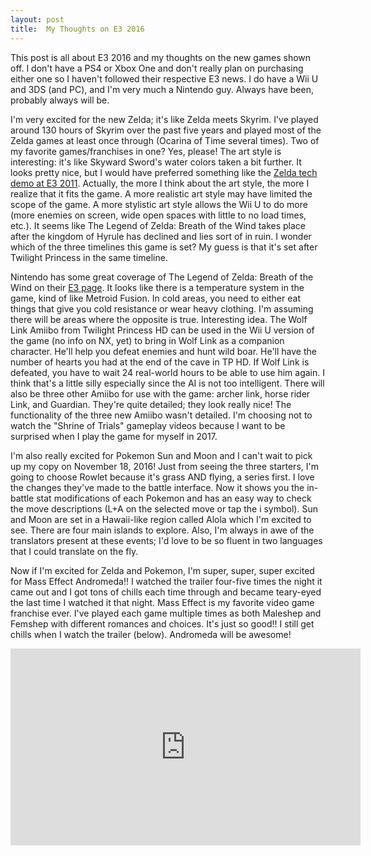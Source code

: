 ```yaml
---
layout: post
title:  My Thoughts on E3 2016
---
```


This post is all about E3 2016 and my thoughts on the new games shown off. I don't have a PS4 or Xbox One and don't really plan on purchasing either one so I haven't followed their respective E3 news. I do have a Wii U and 3DS (and PC), and I'm very much a Nintendo guy. Always have been, probably always will be.

I'm very excited for the new Zelda; it's like Zelda meets Skyrim. I've played around 130 hours of Skyrim over the past five years and played most of the Zelda games at least once through (Ocarina of Time several times). Two of my favorite games/franchises in one? Yes, please! The art style is interesting: it's like Skyward Sword's water colors taken a bit further. It looks pretty nice, but I would have preferred something like the [Zelda tech demo at E3 2011](https://www.youtube.com/watch?v=arHNcSMXaBk). Actually, the more I think about the art style, the more I realize that it fits the game. A more realistic art style may have limited the scope of the game. A more stylistic art style allows the Wii U to do more (more enemies on screen, wide open spaces with little to no load times, etc.). It seems like The Legend of Zelda: Breath of the Wind takes place after the kingdom of Hyrule has declined and lies sort of in ruin. I wonder which of the three timelines this game is set? My guess is that it's set after Twilight Princess in the same timeline. 

Nintendo has some great coverage of The Legend of Zelda: Breath of the Wind on their [E3 page](http://e3.nintendo.com/videos/). It looks like there is a temperature system in the game, kind of like Metroid Fusion. In cold areas, you need to either eat things that give you cold resistance or wear heavy clothing. I'm assuming there will be areas where the opposite is true. Interesting idea. The Wolf Link Amiibo from Twilight Princess HD can be used in the Wii U version of the game (no info on NX, yet) to bring in Wolf Link as a companion character. He'll help you defeat enemies and hunt wild boar. He'll have the number of hearts you had at the end of the cave in TP HD. If Wolf Link is defeated, you have to wait 24 real-world hours to be able to use him again. I think that's a little silly especially since the AI is not too intelligent. There will also be three other Amiibo for use with the game: archer link, horse rider Link, and Guardian. They're quite detailed; they look really nice! The functionality of the three new Amiibo wasn't detailed. I'm choosing not to watch the "Shrine of Trials" gameplay videos because I want to be surprised when I play the game for myself in 2017.

I'm also really excited for Pokemon Sun and Moon and I can't wait to pick up my copy  on November 18, 2016! Just from seeing the three starters, I'm going to choose Rowlet because it's grass AND flying, a series first. I love the changes they've made to the battle interface. Now it shows you the in-battle stat modifications of each Pokemon and has an easy way to check the move descriptions (L+A on the selected move or tap the i symbol). Sun and Moon are set in a Hawaii-like region called Alola which I'm excited to see. There are four main islands to explore. Also, I'm always in awe of the translators present at these events; I'd love to be so fluent in two languages that I could translate on the fly.

Now if I'm excited for Zelda and Pokemon, I'm super, super, super excited for Mass Effect Andromeda!! I watched the trailer four-five times the night it came out and I got tons of chills each time through and became teary-eyed the last time I watched it that night. Mass Effect is my favorite video game franchise ever. I've played each game multiple times as both Maleshep and Femshep with different romances and choices. It's just so good!! I still get chills when I watch the trailer (below). Andromeda will be awesome!

<iframe width="560" height="315" src="https://www.youtube.com/embed/y2vgHOXeps0" frameborder="0" allowfullscreen></iframe>


